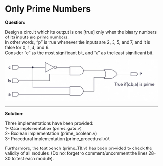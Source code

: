 # Only Prime Numbers


**Question:**

Design a circuit which its output is one [true] only when the binary numbers of its inputs are prime numbers.\
In other words, “p” is true whenever the inputs are 2, 3, 5, and 7, and it is false for 0, 1, 4, and 6.\
Consider “c” as the most significant bit, and “a” as the least significant bit. 



<img src="Verilog01.jpg">



---------------------------------------------------------------------------------------


**Solution:**

Three implementations have been provided:\
1-	Gate implementation (prime_gate.v)\
2-	Boolean implementation (prime_boolean.v)\
3-	Procedural implementation (prime_procedural.v)\

Furthermore, the test bench (prime_TB.v) has been provided to check the validity of all modules. (Do not forget to comment/uncomment the lines 28-30 to test each module).


